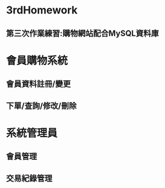 # 3rdHomework
## 第三次作業練習:購物網站配合MySQL資料庫

# 會員購物系統
## 會員資料註冊/變更
## 下單/查詢/修改/刪除

# 系統管理員
## 會員管理
## 交易紀錄管理
